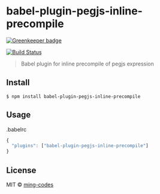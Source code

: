 # babel-plugin-pegjs-inline-precompile

[![Greenkeeper badge](https://badges.greenkeeper.io/ming-codes/babel-plugin-pegjs-inline-precompile.svg)](https://greenkeeper.io/)

[![Build Status](https://travis-ci.org/ming-codes/babel-plugin-pegjs-inline-precompile.svg?branch=master)](https://travis-ci.org/ming-codes/babel-plugin-pegjs-inline-precompile)

> Babel plugin for inline precompile of pegjs expression


## Install

```
$ npm install babel-plugin-pegjs-inline-precompile
```


## Usage

.babelrc

```js
{
  "plugins": ["babel-plugin-pegjs-inline-precompile"]
}
```

## License

MIT © [ming-codes](https://ming-codes.github.io)
